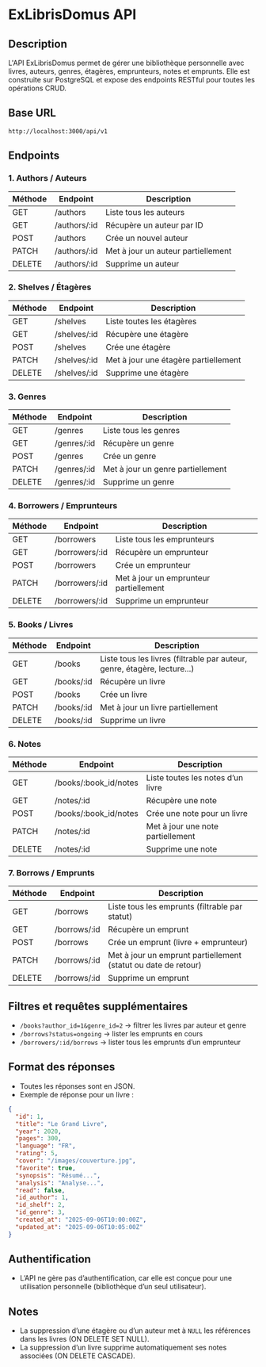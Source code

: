 # ExLibrisDomus API

## Description

L'API ExLibrisDomus permet de gérer une bibliothèque personnelle avec livres, auteurs, genres, étagères, emprunteurs, notes et emprunts. Elle est construite sur PostgreSQL et expose des endpoints RESTful pour toutes les opérations CRUD.

## Base URL

```
http://localhost:3000/api/v1
```

## Endpoints

### 1. Authors / Auteurs

| Méthode | Endpoint      | Description                        |
| ------- | ------------- | ---------------------------------- |
| GET     | /authors      | Liste tous les auteurs             |
| GET     | /authors/\:id | Récupère un auteur par ID          |
| POST    | /authors      | Crée un nouvel auteur              |
| PATCH   | /authors/\:id | Met à jour un auteur partiellement |
| DELETE  | /authors/\:id | Supprime un auteur                 |

### 2. Shelves / Étagères

| Méthode | Endpoint      | Description                          |
| ------- | ------------- | ------------------------------------ |
| GET     | /shelves      | Liste toutes les étagères            |
| GET     | /shelves/\:id | Récupère une étagère                 |
| POST    | /shelves      | Crée une étagère                     |
| PATCH   | /shelves/\:id | Met à jour une étagère partiellement |
| DELETE  | /shelves/\:id | Supprime une étagère                 |

### 3. Genres

| Méthode | Endpoint     | Description                       |
| ------- | ------------ | --------------------------------- |
| GET     | /genres      | Liste tous les genres             |
| GET     | /genres/\:id | Récupère un genre                 |
| POST    | /genres      | Crée un genre                     |
| PATCH   | /genres/\:id | Met à jour un genre partiellement |
| DELETE  | /genres/\:id | Supprime un genre                 |

### 4. Borrowers / Emprunteurs

| Méthode | Endpoint        | Description                            |
| ------- | --------------- | -------------------------------------- |
| GET     | /borrowers      | Liste tous les emprunteurs             |
| GET     | /borrowers/\:id | Récupère un emprunteur                 |
| POST    | /borrowers      | Crée un emprunteur                     |
| PATCH   | /borrowers/\:id | Met à jour un emprunteur partiellement |
| DELETE  | /borrowers/\:id | Supprime un emprunteur                 |

### 5. Books / Livres

| Méthode | Endpoint    | Description                                                              |
| ------- | ----------- | ------------------------------------------------------------------------ |
| GET     | /books      | Liste tous les livres (filtrable par auteur, genre, étagère, lecture...) |
| GET     | /books/\:id | Récupère un livre                                                        |
| POST    | /books      | Crée un livre                                                            |
| PATCH   | /books/\:id | Met à jour un livre partiellement                                        |
| DELETE  | /books/\:id | Supprime un livre                                                        |

### 6. Notes

| Méthode | Endpoint               | Description                       |
| ------- | ---------------------- | --------------------------------- |
| GET     | /books/\:book_id/notes | Liste toutes les notes d’un livre |
| GET     | /notes/\:id            | Récupère une note                 |
| POST    | /books/\:book_id/notes | Crée une note pour un livre       |
| PATCH   | /notes/\:id            | Met à jour une note partiellement |
| DELETE  | /notes/\:id            | Supprime une note                 |

### 7. Borrows / Emprunts

| Méthode | Endpoint      | Description                                                    |
| ------- | ------------- | -------------------------------------------------------------- |
| GET     | /borrows      | Liste tous les emprunts (filtrable par statut)                 |
| GET     | /borrows/\:id | Récupère un emprunt                                            |
| POST    | /borrows      | Crée un emprunt (livre + emprunteur)                           |
| PATCH   | /borrows/\:id | Met à jour un emprunt partiellement (statut ou date de retour) |
| DELETE  | /borrows/\:id | Supprime un emprunt                                            |

## Filtres et requêtes supplémentaires

- `/books?author_id=1&genre_id=2` → filtrer les livres par auteur et genre
- `/borrows?status=ongoing` → lister les emprunts en cours
- `/borrowers/:id/borrows` → lister tous les emprunts d’un emprunteur

## Format des réponses

- Toutes les réponses sont en JSON.
- Exemple de réponse pour un livre :

```json
{
  "id": 1,
  "title": "Le Grand Livre",
  "year": 2020,
  "pages": 300,
  "language": "FR",
  "rating": 5,
  "cover": "/images/couverture.jpg",
  "favorite": true,
  "synopsis": "Résumé...",
  "analysis": "Analyse...",
  "read": false,
  "id_author": 1,
  "id_shelf": 2,
  "id_genre": 3,
  "created_at": "2025-09-06T10:00:00Z",
  "updated_at": "2025-09-06T10:05:00Z"
}
```

## Authentification

- L’API ne gère pas d’authentification, car elle est conçue pour une utilisation personnelle (bibliothèque d’un seul utilisateur).

## Notes

- La suppression d’une étagère ou d’un auteur met à `NULL` les références dans les livres (ON DELETE SET NULL).
- La suppression d’un livre supprime automatiquement ses notes associées (ON DELETE CASCADE).
